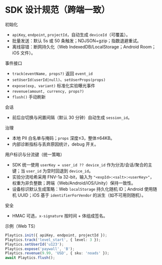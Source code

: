 # SDK 设计规范（跨端一致）

初始化
- `apiKey`, `endpoint`, `projectId`，自动生成 `deviceId`（可覆盖）。
- 批量发送：默认 5s 或 50 条触发；NDJSON+gzip；指数退避重试。
- 离线容错：断网持久化（Web IndexedDB/LocalStorage；Android Room；iOS 文件）。

事件接口
- `track(eventName, props?)` 返回 `event_id`
- `setUserId(userId|null)`、`setUserProps(props)`
- `expose(exp, variant)` 标准化实验曝光事件
- `revenue(amount, currency, props?)`
- `flush()` 手动刷新

会话
- 前后台切换与闲置间隔（默认 30 分钟）自动生成 `session_id`。

治理
- 本地 PII 白名单与掩码；`props` 深度≤3，整体≤64KB。
- 内部诊断指标与丢弃原因统计，debug 开关。

用户标识与分流键（统一策略）
- SDK 统一使用 `userKey = user_id ?? device_id` 作为分流/会话/聚合的主键；当 `user_id` 为空时回退到 `device_id`。
- 实验分流哈希采用 FNV-1a 32-bit，输入为 `"<expId>:<salt>:<userKey>"`，权重为非负整数；跨端（Web/Android/iOS/Unity）保持一致性。
- 设备标识默认生成策略：Web `localStorage` 持久化随机 ID；Android 使用随机 UUID；iOS 基于 `identifierForVendor` 的派生（如不可用则随机）。

安全
- HMAC 可选，`x-signature` 按时间 + 体组成签名。

示例（Web TS）
```ts
Playtics.init({ apiKey, endpoint, projectId });
Playtics.track('level_start', { level: 3 });
Playtics.setUserId('u123');
Playtics.expose('paywall', 'B');
Playtics.revenue(9.99, 'USD', { sku: 'noads' });
await Playtics.flush();
```
